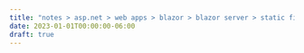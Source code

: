 ```yaml
---
title: "notes > asp.net > web apps > blazor > blazor server > static files"
date: 2023-01-01T00:00:00-06:00
draft: true
---
```

